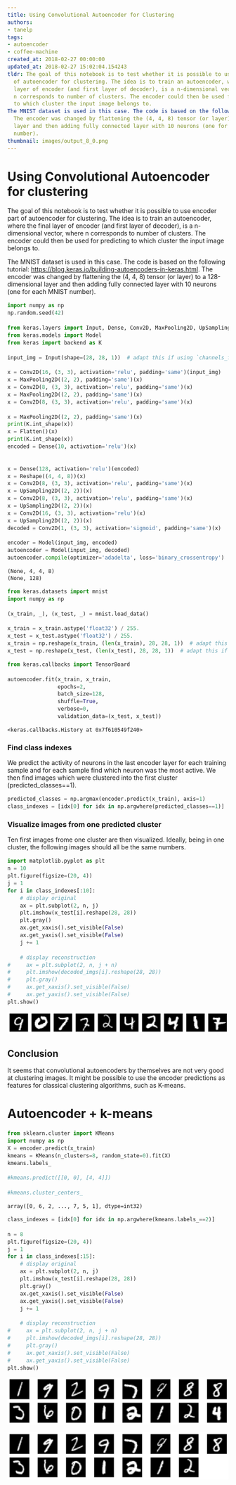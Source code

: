 ```yaml
---
title: Using Convolutional Autoencoder for Clustering
authors:
- tanelp
tags:
- autoencoder
- coffee-machine
created_at: 2018-02-27 00:00:00
updated_at: 2018-02-27 15:02:04.154243
tldr: The goal of this notebook is to test whether it is possible to use encoder part
  of autoencoder for clustering. The idea is to train an autoencoder, where the final
  layer of encoder (and first layer of decoder), is a n-dimensional vector, where
  n corresponds to number of clusters. The encoder could then be used for predicting
  to which cluster the input image belongs to.
The MNIST dataset is used in this case. The code is based on the following tutorial: https://blog.keras.io/building-autoencoders-in-keras.html.
  The encoder was changed by flattening the (4, 4, 8) tensor (or layer) to a 128-dimensional
  layer and then adding fully connected layer with 10 neurons (one for each MNIST
  number).
thumbnail: images/output_8_0.png
---
```

# Using Convolutional Autoencoder for clustering
The goal of this notebook is to test whether it is possible to use encoder part of autoencoder for clustering. The idea is to train an autoencoder, where the final layer of encoder (and first layer of decoder), is a n-dimensional vector, where n corresponds to number of clusters. The encoder could then be used for predicting to which cluster the input image belongs to.

The MNIST dataset is used in this case. The code is based on the following tutorial: https://blog.keras.io/building-autoencoders-in-keras.html. The encoder was changed by flattening the (4, 4, 8) tensor (or layer) to a 128-dimensional layer and then adding fully connected layer with 10 neurons (one for each MNIST number). 


```python
import numpy as np
np.random.seed(42)

from keras.layers import Input, Dense, Conv2D, MaxPooling2D, UpSampling2D, Flatten, Reshape
from keras.models import Model
from keras import backend as K

input_img = Input(shape=(28, 28, 1))  # adapt this if using `channels_first` image data format

x = Conv2D(16, (3, 3), activation='relu', padding='same')(input_img)
x = MaxPooling2D((2, 2), padding='same')(x)
x = Conv2D(8, (3, 3), activation='relu', padding='same')(x)
x = MaxPooling2D((2, 2), padding='same')(x)
x = Conv2D(8, (3, 3), activation='relu', padding='same')(x)

x = MaxPooling2D((2, 2), padding='same')(x)
print(K.int_shape(x))
x = Flatten()(x)
print(K.int_shape(x))
encoded = Dense(10, activation='relu')(x)


x = Dense(128, activation='relu')(encoded)
x = Reshape((4, 4, 8))(x)
x = Conv2D(8, (3, 3), activation='relu', padding='same')(x)
x = UpSampling2D((2, 2))(x)
x = Conv2D(8, (3, 3), activation='relu', padding='same')(x)
x = UpSampling2D((2, 2))(x)
x = Conv2D(16, (3, 3), activation='relu')(x)
x = UpSampling2D((2, 2))(x)
decoded = Conv2D(1, (3, 3), activation='sigmoid', padding='same')(x)

encoder = Model(input_img, encoded)
autoencoder = Model(input_img, decoded)
autoencoder.compile(optimizer='adadelta', loss='binary_crossentropy')
```
    (None, 4, 4, 8)
    (None, 128)



```python
from keras.datasets import mnist
import numpy as np

(x_train, _), (x_test, _) = mnist.load_data()

x_train = x_train.astype('float32') / 255.
x_test = x_test.astype('float32') / 255.
x_train = np.reshape(x_train, (len(x_train), 28, 28, 1))  # adapt this if using `channels_first` image data format
x_test = np.reshape(x_test, (len(x_test), 28, 28, 1))  # adapt this if using `channels_first` image data format
```

```python
from keras.callbacks import TensorBoard

autoencoder.fit(x_train, x_train,
                epochs=2,
                batch_size=128,
                shuffle=True,
                verbose=0,
                validation_data=(x_test, x_test))
```




    <keras.callbacks.History at 0x7f610549f240>



### Find class indexes

We predict the activity of neurons in the last encoder layer for each training sample and for each sample find which neuron was the most active. We then find images which were clustered into the first cluster (predicted_classes==1). 


```python
predicted_classes = np.argmax(encoder.predict(x_train), axis=1)
class_indexes = [idx[0] for idx in np.argwhere(predicted_classes==1)]
```
### Visualize images from one predicted cluster
Ten first images frome one cluster are then visualized. Ideally, being in one cluster, the following images should all be the same numbers.


```python
import matplotlib.pyplot as plt
n = 10
plt.figure(figsize=(20, 4))
j = 1
for i in class_indexes[:10]:
    # display original
    ax = plt.subplot(2, n, j)
    plt.imshow(x_test[i].reshape(28, 28))
    plt.gray()
    ax.get_xaxis().set_visible(False)
    ax.get_yaxis().set_visible(False)
    j += 1

    # display reconstruction
#     ax = plt.subplot(2, n, j + n)
#     plt.imshow(decoded_imgs[i].reshape(28, 28))
#     plt.gray()
#     ax.get_xaxis().set_visible(False)
#     ax.get_yaxis().set_visible(False)
plt.show()
```


![png](images/output_8_0.png)


## Conclusion
It seems that convolutional autoencoders by themselves are not very good at clustering images. It might be possible to use the encoder predictions as features for classical clustering algorithms, such as K-means.

# Autoencoder + k-means


```python
from sklearn.cluster import KMeans
import numpy as np
X = encoder.predict(x_train)
kmeans = KMeans(n_clusters=8, random_state=0).fit(X)
kmeans.labels_

#kmeans.predict([[0, 0], [4, 4]])

#kmeans.cluster_centers_

```




    array([0, 6, 2, ..., 7, 5, 1], dtype=int32)




```python
class_indexes = [idx[0] for idx in np.argwhere(kmeans.labels_==2)]

n = 8
plt.figure(figsize=(20, 4))
j = 1
for i in class_indexes[:15]:
    # display original
    ax = plt.subplot(2, n, j)
    plt.imshow(x_test[i].reshape(28, 28))
    plt.gray()
    ax.get_xaxis().set_visible(False)
    ax.get_yaxis().set_visible(False)
    j += 1

    # display reconstruction
#     ax = plt.subplot(2, n, j + n)
#     plt.imshow(decoded_imgs[i].reshape(28, 28))
#     plt.gray()
#     ax.get_xaxis().set_visible(False)
#     ax.get_yaxis().set_visible(False)
plt.show()
```


![png](images/output_12_0.png)




![png](images/output_12_1.png)
